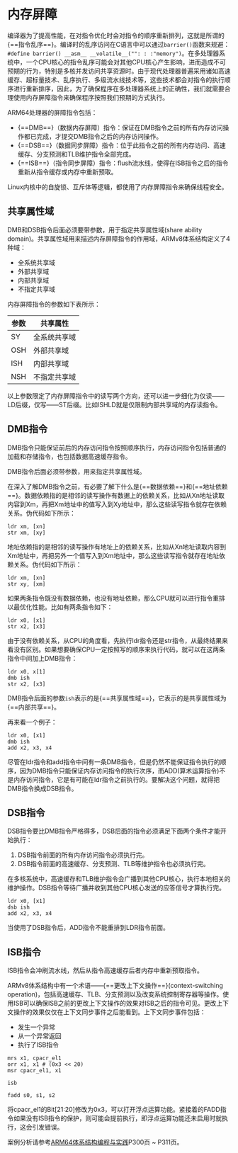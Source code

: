 # 内存屏障

编译器为了提高性能，在对指令优化时会对指令的顺序重新排列，这就是所谓的{==指令乱序==}。编译时的乱序访问在C语言中可以通过`barrier()`函数来规避：`#define barrier() __asm__ __volatile__("": : :"memory")`。在多处理器系统中，一个CPU核心的指令乱序可能会对其他CPU核心产生影响，进而造成不可预期的行为，特别是多核并发访问共享资源时。由于现代处理器普遍采用诸如高速缓存、超标量技术、乱序执行、多级流水线技术等，这些技术都会对指令的执行顺序进行重新排序，因此，为了确保程序在多处理器系统上的正确性，我们就需要合理使用内存屏障指令来确保程序按照我们预期的方式执行。

ARM64处理器的屏障指令包括：

- {==DMB==}（数据内存屏障）指令：保证在DMB指令之前的所有内存访问操作都已完成，才提交DMB指令之后的内存访问操作。
- {==DSB==}（数据同步屏障）指令：位于此指令之前的所有内存访问、高速缓存、分支预测和TLB维护指令全部完成。
- {==ISB==}（指令同步屏障）指令：flush流水线，使得在ISB指令之后的指令重新从指令缓存或内存中重新预取。

Linux内核中的自旋锁、互斥体等逻辑，都使用了内存屏障指令来确保线程安全。

## 共享属性域

DMB和DSB指令后面必须要带参数，用于指定共享属性域(share ability domain)。共享属性域用来描述内存屏障指令的作用域，ARMv8体系结构定义了4种域：

- 全系统共享域
- 外部共享域
- 内部共享域
- 不指定共享域

内存屏障指令的参数如下表所示：

| 参数 | 共享属性 |
|------|----------|
| SY | 全系统共享域 |
| OSH | 外部共享域 |
| ISH | 内部共享域 |
| NSH | 不指定共享域 |

以上参数限定了内存屏障指令中的读写两个方向，还可以进一步细化为仅读——LD后缀，仅写——ST后缀。比如ISHLD就是仅限制内部共享域的内存读指令。

## DMB指令

DMB指令只能保证前后的内存访问指令按照顺序执行，内存访问指令包括普通的加载和存储指令，也包括数据高速缓存指令。

DMB指令后面必须带参数，用来指定共享属性域。

在深入了解DMB指令之前，有必要了解下什么是{==数据依赖==}和{==地址依赖==}。数据依赖指的是相邻的读写操作有数据上的依赖关系，比如从Xn地址读取内容到Xm，再把Xm地址中的值写入到Xy地址中，那么这些读写指令就存在依赖关系。伪代码如下所示：

```assembly
ldr xm, [xn]
str xm, [xy]
```

地址依赖指的是相邻的读写操作有地址上的依赖关系，比如从Xn地址读取内容到Xm地址中，再把另外一个值写入到Xm地址中，那么这些读写指令就存在地址依赖关系。伪代码如下所示：

```assembly
ldr xm, [xn]
str xy, [xm]
```

如果两条指令既没有数据依赖，也没有地址依赖，那么CPU就可以进行指令重排以最优化性能。比如有两条指令如下：

```assembly
ldr x0, [x1]
str x2, [x3]
```

由于没有依赖关系，从CPU的角度看，先执行ldr指令还是str指令，从最终结果来看没有区别。如果想要确保CPU一定按照写的顺序来执行代码，就可以在这两条指令中间加上DMB指令：

```assembly
ldr x0, x[1]
dmb ish
str x2, [x3]
```

DMB指令后面的参数`ish`表示的是{==共享属性域==}，它表示的是共享属性域为{==内部共享==}。

再来看一个例子：

```assembly
ldr x0, [x1]
dmb ish
add x2, x3, x4
```

尽管在ldr指令和add指令中间有一条DMB指令，但是仍然不能保证指令执行的顺序，因为DMB指令只能保证内存访问指令的执行次序，而ADD(算术运算指令)不是内存访问指令，它是有可能在ldr指令之前执行的。要解决这个问题，就得把DMB指令换成DSB指令。

## DSB指令

DSB指令要比DMB指令严格得多，DSB后面的指令必须满足下面两个条件才能开始执行：

1. DSB指令前面的所有内存访问指令必须执行完。
2. DSB指令前面的高速缓存、分支预测、TLB等维护指令也必须执行完。

在多核系统中，高速缓存和TLB维护指令会广播到其他CPU核心，执行本地相关的维护操作。DSB指令等待广播并收到其他CPU核心发送的应答信号才算执行完。

```assembly
ldr x0, [x1]
dsb ish
add x2, x3, x4
```

当使用了DSB指令后，ADD指令不能重排到LDR指令前面。

## ISB指令

ISB指令会冲刷流水线，然后从指令高速缓存后者内存中重新预取指令。

ARMv8体系结构中有一个术语——{==更改上下文操作==}(context-switching operation)，包括高速缓存、TLB、分支预测以及改变系统控制寄存器等操作。使用ISB可以确保ISB之前的更改上下文操作的效果对ISB之后的指令可见。更改上下文操作的效果仅仅在上下文同步事件之后能看到。上下文同步事件包括：

- 发生一个异常
- 从一个异常返回
- 执行了ISB指令


```assembly
mrs x1, cpacr_el1
orr x1, x1 # (0x3 << 20)
msr cpacr_el1, x1

isb

fadd s0, s1, s2
```

将cpacr_el1的Bit[21:20]修改为0x3，可以打开浮点运算功能。紧接着的FADD指令如果没有ISB指令的保护，则可能会提前执行，即浮点运算功能还未启用时就执行，这会引发错误。





案例分析请参考[ARM64体系结构编程与实践](https://book.douban.com/subject/35803160/)P300页 ~ P311页。